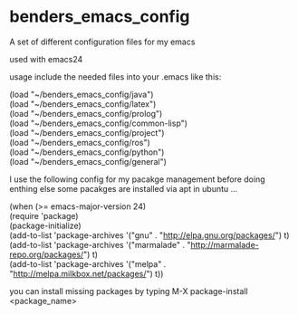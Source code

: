 benders_emacs_config
====================

A set of different configuration files for my emacs

used with emacs24

usage include the needed files into your .emacs like this:


(load "~/benders_emacs_config/java")   
(load "~/benders_emacs_config/latex")   
(load "~/benders_emacs_config/prolog")   
(load "~/benders_emacs_config/common-lisp")   
(load "~/benders_emacs_config/project")   
(load "~/benders_emacs_config/ros")   
(load "~/benders_emacs_config/python")   
(load "~/benders_emacs_config/general")   





I use the following config for my pacakge management before doing enthing else
some pacakges are installed via apt in ubuntu ...


(when (>= emacs-major-version 24)   
  (require 'package)   
  (package-initialize)   
  (add-to-list 'package-archives '("gnu" . "http://elpa.gnu.org/packages/") t)   
  (add-to-list 'package-archives '("marmalade" . "http://marmalade-repo.org/packages/") t)   
  (add-to-list 'package-archives '("melpa" . "http://melpa.milkbox.net/packages/") t))   
  
  
you can install missing packages by typing 
               M-X package-install           
               <package_name>
               

               
  
